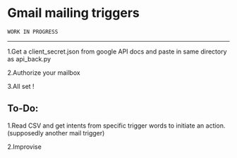 Gmail mailing triggers
==============================

```WORK IN PROGRESS```

--------------------------

1.Get a client_secret.json from google API docs and paste in same directory 
as api_back.py

2.Authorize your mailbox

3.All set !


To-Do:
--------------------

1.Read CSV and get intents from specific trigger words to initiate an action.
(supposedly another mail trigger)

2.Improvise

